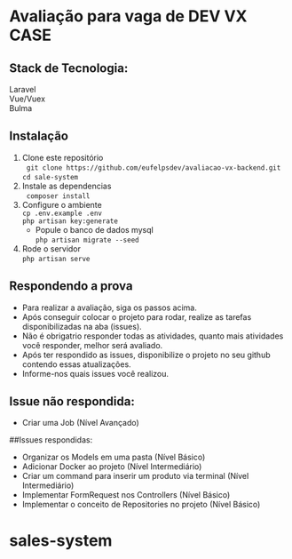 # Avaliação para vaga de DEV VX CASE

## Stack de Tecnologia:  
Laravel  
Vue/Vuex  
Bulma  

## Instalação
 1. Clone este repositório  
 ` git clone https://github.com/eufelpsdev/avaliacao-vx-backend.git`  
 `cd sale-system`  
 2. Instale as dependencias  
 ` composer install`  
 3. Configure o ambiente  
 `cp .env.example .env`  
 `php artisan key:generate`  
    - Popule o banco de dados mysql  
 `php artisan migrate --seed`  
 4. Rode o servidor  
 `php artisan serve`  


## Respondendo a prova

- Para realizar a avaliação, siga os passos acima. 
- Após conseguir colocar o projeto para rodar, realize as tarefas disponibilizadas na aba (issues). 
- Não é obrigatrio responder todas as atividades, quanto mais atividades você responder, melhor será avaliado.
- Após ter respondido as issues, disponibilize o projeto no seu github contendo essas atualizações.
- Informe-nos quais issues você realizou.

## Issue não respondida:
- Criar uma Job (Nível Avançado)

##Issues respondidas:
- Organizar os Models em uma pasta (Nível Básico)
- Adicionar Docker ao projeto (Nível Intermediário)
- Criar um command para inserir um produto via terminal (Nível Intermediário)
- Implementar FormRequest nos Controllers (Nível Básico) 
- Implementar o conceito de Repositories no projeto (Nível Básico)

# sales-system
